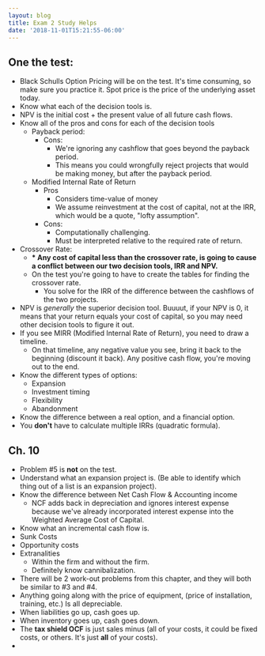 ```yaml
---
layout: blog
title: Exam 2 Study Helps
date: '2018-11-01T15:21:55-06:00'
---
```

## One the test:

* Black Schulls Option Pricing will be on the test. It's time consuming, so make sure you practice it. Spot price is the price of the underlying asset today.
* Know what each of the decision tools is.
* NPV is the initial cost + the present value of all future cash flows.
* Know all of the pros and cons for each of the decision tools
  * Payback period:
    * Cons:
      * We're ignoring any cashflow that goes beyond the payback period. 
      * This means you could wrongfully reject projects that would be making money, but after the payback period.
  * Modified Internal Rate of Return
    * Pros
      * Considers time-value of money
      * We assume reinvestment at the cost of capital, not at the IRR, which would be a quote, "lofty assumption".
    * Cons:
      * Computationally challenging.
      * Must be interpreted relative to the required rate of return.
* Crossover Rate:
  * **\* Any cost of capital less than the crossover rate, is going to cause a conflict between our two decision tools, IRR and NPV.** 
  * On the test you're going to have to create the tables for finding the crossover rate.
    * You solve for the IRR of the difference between the cashflows of the two projects.
* NPV is _generally_ the superior decision tool. Buuuut, if your NPV is 0, it means that your return equals your cost of capital, so you may need other decision tools to figure it out.
* If you see MIRR (Modified Internal Rate of Return), you need to draw a timeline.
  * On that timeline, any negative value you see, bring it back to the beginning (discount it back). Any positive cash flow, you're moving out to the end.
* Know the different types of options:
  * Expansion
  * Investment timing
  * Flexibility
  * Abandonment
* Know the difference between a real option, and a financial option.
* You **don't** have to calculate multiple IRRs (quadratic formula).

## Ch. 10

* Problem #5 is **not** on the test.
* Understand what an expansion project is. (Be able to identify which thing out of a list is an expansion project).
* Know the difference between Net Cash Flow & Accounting income
  * NCF adds back in depreciation and ignores interest expense because we've already incorporated interest expense into the Weighted Average Cost of Capital.
* Know what an incremental cash flow is.
* Sunk Costs
* Opportunity costs
* Extranalities 
  * Within the firm and without the firm.
  * Definitely know cannibalization.
* There will be 2 work-out problems from this chapter, and they will both be similar to #3 and #4. 
* Anything going along with the price of equipment, (price of installation, training, etc.) Is all depreciable. 
* When liabilities go up, cash goes up.
* When inventory goes up, cash goes down.
* The **tax shield OCF** is just sales minus (all of your costs, it could be fixed costs, or others. It's just **all** of your costs).
*
